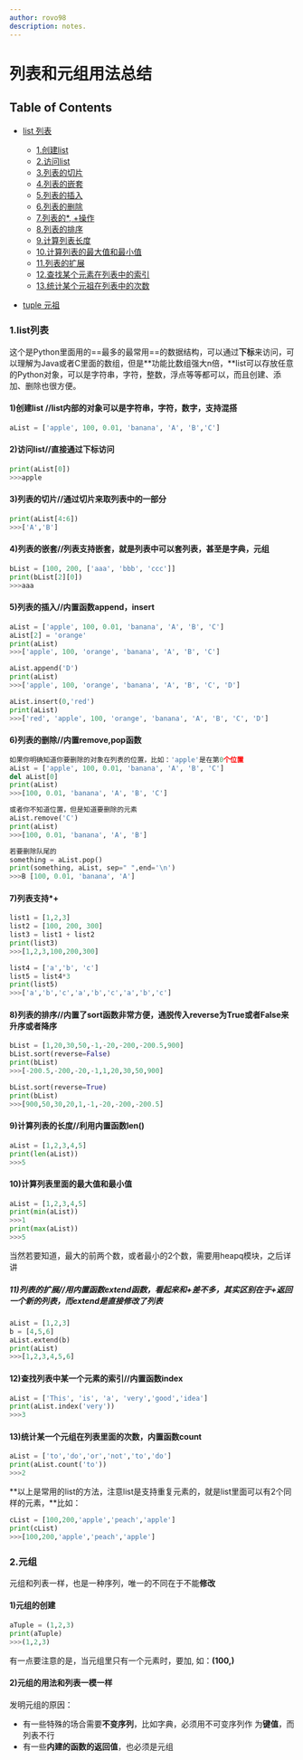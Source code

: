 ```yaml
---
author: rovo98
description: notes.
---
```


# 列表和元组用法总结

## Table of Contents

- [list 列表]()

	- [1.创建list]()
	- [2.访问list]()
	- [3.列表的切片]()
	- [4.列表的嵌套]()
	- [5.列表的插入]()
	- [6.列表的删除]()
	- [7.列表的*, +操作]()
	- [8.列表的排序]()
	- [9.计算列表长度]()
	- [10.计算列表的最大值和最小值]()
	- [11.列表的扩展]()
	- [12.查找某个元素在列表中的索引]()
	- [13.统计某个元祖在列表中的次数]()
 
- [tuple 元祖]()

### 1.list列表

这个是Python里面用的==最多的最常用==的数据结构，可以通过**下标**来访问，可以理解为Java或者C里面的数组，但是**功能比数组强大n倍，**list可以存放任意的Python对象，可以是字符串，字符，整数，浮点等等都可以，而且创建、添加、删除也很方便。

#### 1)创建list //list内部的对象可以是字符串，字符，数字，支持混搭

```python
aList = ['apple', 100, 0.01, 'banana', 'A', 'B','C']
```

#### 2)访问list//直接通过下标访问

```python
print(aList[0])
>>>apple
```

#### 3)列表的切片//通过切片来取列表中的一部分

```python
print(aList[4:6])
>>>['A','B']
```

#### 4)列表的嵌套//列表支持嵌套，就是列表中可以套列表，甚至是字典，元组

```python
bList = [100, 200, ['aaa', 'bbb', 'ccc']]
print(bList[2][0])
>>>aaa
```

#### 5)列表的插入//内置函数append，insert

```python
aList = ['apple', 100, 0.01, 'banana', 'A', 'B', 'C']
aList[2] = 'orange'
print(aList)
>>>['apple', 100, 'orange', 'banana', 'A', 'B', 'C']

aList.append('D')
print(aList)
>>>['apple', 100, 'orange', 'banana', 'A', 'B', 'C', 'D']

aList.insert(0,'red')
print(aList)
>>>['red', 'apple', 100, 'orange', 'banana', 'A', 'B', 'C', 'D']
```

#### 6)列表的删除//内置remove,pop函数

```python
如果你明确知道你要删除的对象在列表的位置，比如：'apple'是在第0个位置
aList = ['apple', 100, 0.01, 'banana', 'A', 'B', 'C']
del aList[0]
print(aList)
>>>[100, 0.01, 'banana', 'A', 'B', 'C']

或者你不知道位置，但是知道要删除的元素
aList.remove('C')
print(aList)
>>>[100, 0.01, 'banana', 'A', 'B']

若要删除队尾的
something = aList.pop()
print(something, aList, sep=" ",end='\n')
>>>B [100, 0.01, 'banana', 'A']
```

#### 7)列表支持*+

```python
list1 = [1,2,3]
list2 = [100, 200, 300]
list3 = list1 + list2
print(list3)
>>>[1,2,3,100,200,300]

list4 = ['a','b', 'c']
list5 = list4*3
print(list5)
>>>['a','b','c','a','b','c','a','b','c']
```

#### 8)列表的排序//内置了sort函数非常方便，通脱传入reverse为True或者False来升序或者降序

```python
bList = [1,20,30,50,-1,-20,-200,-200.5,900]
bList.sort(reverse=False)
print(bList)
>>>[-200.5,-200,-20,-1,1,20,30,50,900]

bList.sort(reverse=True)
print(bList)
>>>[900,50,30,20,1,-1,-20,-200,-200.5]
```

#### 9)计算列表的长度//利用内置函数len()

```python
aList = [1,2,3,4,5]
print(len(aList))
>>>5
```

#### 10)计算列表里面的最大值和最小值

```python
aList = [1,2,3,4,5]
print(min(aList))
>>>1
print(max(aList))
>>>5
```

当然若要知道，最大的前两个数，或者最小的2个数，需要用heapq模块，之后详讲
##### 11)列表的扩展//用内置函数extend函数，看起来和+差不多，其实区别在于+返回一个新的列表，而extend是直接修改了列表

```python
aList = [1,2,3]
b = [4,5,6]
aList.extend(b)
print(aList)
>>>[1,2,3,4,5,6]
```

#### 12)查找列表中某一个元素的索引//内置函数index

```python
aList = ['This', 'is', 'a', 'very','good','idea']
print(aList.index('very'))
>>>3
```

#### 13)统计某一个元组在列表里面的次数，内置函数count
```python
aList = ['to','do','or','not','to','do']
print(aList.count('to'))
>>>2
```

**以上是常用的list的方法，注意list是支持重复元素的，就是list里面可以有2个同样的元素，**比如：

```python
cList = [100,200,'apple','peach','apple']
print(cList)
>>>[100,200,'apple','peach','apple']
```

### 2.元组

元组和列表一样，也是一种序列，唯一的不同在于不能**修改**
#### 1)元组的创建

```python
aTuple = (1,2,3)
print(aTuple)
>>>(1,2,3)
```

有一点要注意的是，当元组里只有一个元素时，要加, 如：**(100,)**

#### 2)元组的用法和列表一模一样

发明元组的原因：
- 有一些特殊的场合需要**不变序列**，比如字典，必须用不可变序列作
  为**键值**，而列表不行
- 有一些**内建的函数的返回值**，也必须是元组
